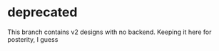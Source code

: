 # deprecated 

This branch contains v2 designs with no backend. Keeping it here for posterity, I guess
